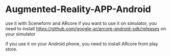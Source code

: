# Augmented-Reality-APP-Android
use it with Sceneform and ARcore 
if you want to use it on simulator,
you need to install https://github.com/google-ar/arcore-android-sdk/releases 
on your simulator 

if you use it on your Android phone, you need to install ARcore from play store.
